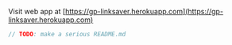 Visit web app at [https://gp-linksaver.herokuapp.com](https://gp-linksaver.herokuapp.com)
```javascript
// TODO: make a serious README.md
```

